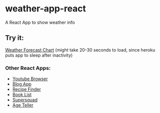 # weather-app-react
A React App to show weather info

## Try it:

<a href="https://reactredux-weather-app.herokuapp.com/">Weather Forecast Chart</a> (might take 20-30 seconds to load, since heroku puts app to sleep after inactivity)


### Other React Apps:
* <a href="https://github.com/govind94/youtube-browser-react">Youtube Browser</a>
* <a href="https://github.com/govind94/blog-app-react">Blog App</a>
* <a href="https://github.com/govind94/react-third-app">Recipe Finder</a>
* <a href="https://github.com/govind94/book-list-react">Book List</a>
* <a href="https://github.com/govind94/super-squad-react">Supersquad</a>
* <a href="https://github.com/govind94/react-first-app">Age Teller</a>
